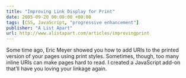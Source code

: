 ```yaml
---
title: "Improving Link Display for Print"
date: 2005-09-20 00:00:00 +00:00
tags: [CSS, JavaScript, "progressive enhancement"]
publisher: "A List Apart"
url: http://www.alistapart.com/articles/improvingprint
---
```


Some time ago, Eric Meyer showed you how to add URIs to the printed version of your pages using print styles. Sometimes, though, too many inline URIs can make pages hard to read. I created a JavaScript add-on that’ll have you loving your linkage again.
